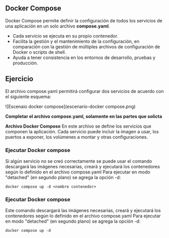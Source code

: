 ## Docker Compose

Docker Compose permite definir la configuración de todos los servicios de una aplicación en un solo archivo **compose.yaml**.
- Cada servicio se ejecuta en su propio contenedor. 
- Facilita la gestión y el mantenimiento de la configuración, en comparación con la gestión de múltiples archivos de configuración de Docker o scripts de shell. 
- Ayuda a tener consistencia en los entornos de desarrollo, pruebas y producción.

## Ejercicio
El archivo compose.yaml permitirá configurar dos servicios de acuerdo con el siguiente esquema:

![Escenaio docker compose](escenario-docker compose.png)

**Completar el archivo compose.yaml, solamente en las partes que solicta <valor>**


**Archivo Docker Compose**
En este archivo  se define los servicios que componen la aplicación. 
Cada servicio puede incluir la imagen a usar, los puertos a exponer, los volúmenes a montar y otras configuraciones.

### Ejecutar Docker compose
Si algún servicio no se creó correctamente se puede usar
el comando descargará las imágenes necesarias, creará y ejecutará los contenedores según lo definido en el archivo compose.yaml
Para ejecutar en modo "detached" (en segundo plano) se agrega la opción -d:
```
docker compose up -d <nombre contenedor>
```

### Ejecutar Docker compose
Este comando descargará las imágenes necesarias, creará y ejecutará los contenedores según lo definido en el archivo compose.yaml
Para ejecutar en modo "detached" (en segundo plano) se agrega la opción -d:
```
docker compose up -d
```